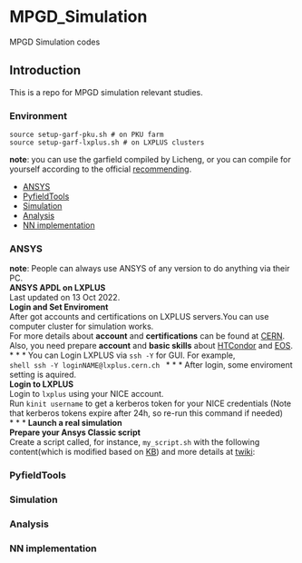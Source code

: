 # MPGD_Simulation
MPGD Simulation codes

## Introduction
This is a repo for MPGD simulation relevant studies.

### Environment
```shell
source setup-garf-pku.sh # on PKU farm
source setup-garf-lxplus.sh # on LXPLUS clusters
```
**note**: you can use the garfield compiled by Licheng, or you can compile for yourself according to the official [recommending](https://garfieldpp.web.cern.ch/garfieldpp/).

<!-- TOC -->

- [ANSYS](#ansys)
- [PyfieldTools](#pyfieldtools)
- [Simulation](#simulation)
- [Analysis](#analysis)
- [NN implementation](#nn-iplementation)

<!-- /TOC -->

### ANSYS
**note**: People can always use ANSYS of any version to do anything via their PC.<br />
    **ANSYS APDL on LXPLUS**<br />
    Last updated on 13 Oct 2022.<br />
    **Login and Set Enviroment**<br />
    After got accounts and certifications on LXPLUS servers.You can use computer cluster for simulation works.<br />
    For more details about **account** and **certifications** can be found at [CERN](https://account.cern.ch/account/).<br />
    Also, you need prepare **account** and **basic skills** about [HTCondor](https://batchdocs.web.cern.ch/index.html) and [EOS](https://cern.service-now.com/service-portal%3Fid=kb_article&n=KB0001998).<br />
    * * *
    You can Login LXPLUS via `ssh -Y` for GUI. For example,<br />
    ```shell
    ssh -Y loginNAME@lxplus.cern.ch
    ```
    * * *
    After login, some enviroment setting is aquired.<br />
    **Login to LXPLUS**<br />
    Login to `lxplus` using your NICE account.<br />
    Run `kinit username` to get a kerberos token for your NICE credentials (Note that kerberos tokens expire after 24h, so re-run this command if needed)<br />
    * * * 
    **Launch a real simulation**<br />
    **Prepare your Ansys Classic script**<br />
    Create a script called, for instance, `my_script.sh` with the following content(which is modified based on [KB](https://cern.service-now.com/service-portal?id=kb_article&n=KB0006082)) and more details at [twiki](https://twiki.cern.ch/twiki/bin/view/CAE/AnsysService):<br />

### PyfieldTools

### Simulation

### Analysis

### NN implementation
